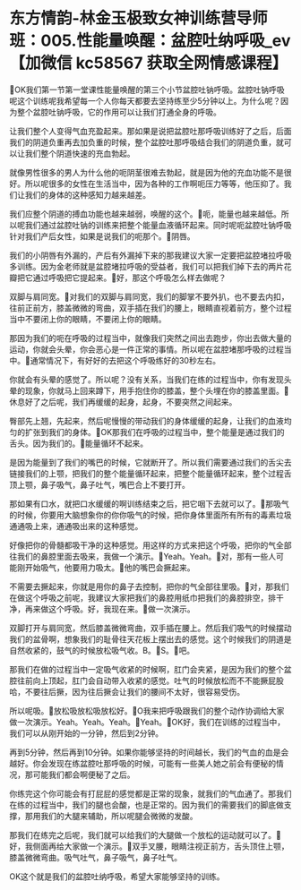 # 东方情韵-林金玉极致女神训练营导师班：005.性能量唤醒：盆腔吐纳呼吸_ev【加微信 kc58567 获取全网情感课程】

🎼OK我们第一节第一堂课性能量唤醒的第三个小节盆腔吐钠呼吸。盆腔吐钠呼吸呢这个训练呢我希望每一个人你每天都要去坚持练至少5分钟以上。为什么呢？因为整个盆腔吐钠呼吸，它的作用可以让我们打通全身的呼吸。

让我们整个人变得气血充盈起来。那如果是说把盆腔吐那呼吸训练好了之后，后面我们的阴道负重再去加负重的时候，整个盆腔吐那呼吸结合我们的阴道负重，就可以让我们整个阴道快速的充血勃起。

就像男性很多的男人为什么他的呃阴茎很难去勃起，就是因为他的充血功能不是很好。所以呢很多的女性在生活当中，因为各种的工作啊呃压力等等，他压抑了。我们让我们的身体的这种感知力越来越差。

我们应整个阴道的搏血功能也越来越弱，唤醒的这个。🎼呃，能量也越来越低。所以呢我们通过盆腔吐钠的训练来把整个能量血液循环起来。同时呢呃盆腔吐钠呼吸针对我们产后女性，如果是说我们的呃那个。🎼阴唇。

我们的小阴唇有外漏的，产后有外漏掉下来的那我建议大家一定要把盆腔堵拉呼吸多训练。因为金老师就是盆腔堵拉呼吸的受益者，我们可以把我们掉下去的两片花瓣把它通过呼吸把它提起来。🎼好，那这个呼吸怎么样去做呢？

双脚与肩同宽。🎼对我们的双脚与肩同宽，我们的脚掌不要外扒，也不要去内扣，往前正前方，膝盖微微的弯曲，双手插在我们的腰上，眼睛直视着前方，整个过程当中不要闭上你的眼睛，不要闭上你的眼睛。

那因为我们的呃在呼吸的过程当中，就像我们突然之间出去跑步，你出去做大量的运动，你就会头晕，你会恶心是一件正常的事情。所以呢在盆腔堵那呼吸的过程当中。🎼通常情况下，有好好的去把这个呼吸练好的30秒左右。

你就会有头晕的感觉了。所以呢？没有关系，当我们在练的过程当中，你有发现头晕的现象，你就马上回来蹲下，用手抱住你的膝盖，整个头埋在你的膝盖里面。🎼休息好了之后呢，我们再缓缓的起身，起身，不要突然之间起来。

臀部先上翘，先起来，然后呢慢慢的带动我们的身体缓缓的起身，让我们的血液均匀的扩张到我们的身体。🎼OK那我们在呼吸的过程当中，整个能量是通过我们的舌头。因为我们的。🎼能量循环不起来。

是因为能量到了我们的嘴巴的时候，它就断开了。所以我们需要通过我们的舌尖去链接我们的上颚，把我们的整个能量循环起来，把整个能量循环起来，整个过程舌顶上颚，鼻子吸气，鼻子吐气，嘴巴合上不要打开。

那如果有口水，就把口水缓缓的啊训练结束之后，把它咽下去就可以了。🎼那吸气的时候，你要用大脑想象你的你你吸气的时候，把你身体里面所有所有的毒素垃圾通通吸上来，通通吸出来的这种感觉。

好像把你的骨髓都吸干净的这种感觉。用这样的方式来把这个呼吸，把你的气全部往我们的鼻腔里面去吸来，我做一个演示。🎼Yeah。Yeah。🎼对，那有一些人可能刚开始吸气，他要用力吸太。🎼他的嘴巴会撅起来。

不需要去撅起来，你就是用你的鼻子去控制，把你的气全部往里吸。🎼对，那我们在做这个呼吸之前呢，我建议大家把我们的鼻腔用纸巾把我们的鼻腔排空，排干净，再来做这个呼吸。好，我现在来。🎼做一次演示。

双脚打开与肩同宽，然后膝盖微微弯曲，双手插在腰上。然后我们吸气的时候摆动我们的盆骨啊，想象我们的耻骨往天花板上摆出去的感觉。这个时候我们的阴道是自然收紧的，鼓气的时候放松吸气收。B。🎼S。🎼吧。

那我们在做的过程当中一定吸气收紧的时候啊，肛门会夹紧，是因为我们的整个盆腔往前向上顶起，肛门会自动带入收紧的感觉。吐气的时候放松而不不能撅屁股哈，不要往后撅，因为往后撅会让我们的腰间不太好，很容易受伤。

所以呢吸。🎼放松吸放松吸放松好。🎼O我来把呼吸跟我们的整个动作协调给大家做一次演示。Yeah。Yeah。Yeah。🎼Yeah。🎼OK好，我们在训练的过程当中，我们可以从刚开始的一分钟，然后到2分钟。

再到5分钟，然后再到10分钟。如果你能够坚持的时间越长，我们的气血的血是会越好。你会发现在练盆腔吐那呼吸的时候，可能有一些美人她之前会有便秘的情况，那可能我们都会啊便秘了之后。

你练完这个你可能会有打屁屁的感觉都是正常的现象，就我们的气血通了。那我们在练的过程当中，我们的腿也会酸，也是正常的。因为我们的需要我们的脚底做支撑，那用我们的大腿来辅助，所以呢腿会微微的发酸。

那我们在练完之后呢，我们就可以给我们的大腿做一个放松的运动就可以了。🎼好，我侧面再给大家做一个演示。🎼双手叉腰，眼睛注视正前方，舌头顶住上颚，膝盖微微弯曲。吸气吐气，鼻子吸气，鼻子吐气。

OK这个就是我们的盆腔吐纳呼吸，希望大家能够坚持的训练。